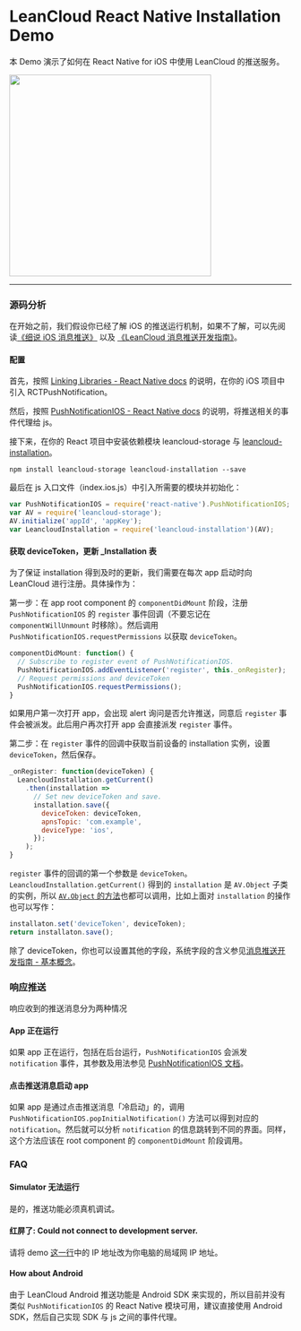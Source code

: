 LeanCloud React Native Installation Demo
====
本 Demo 演示了如何在 React Native for iOS 中使用 LeanCloud 的推送服务。

<img src="https://cloud.githubusercontent.com/assets/175227/11111088/f1dacae0-893f-11e5-88f7-8e1d17b6dad5.png" width="360" />

----
### 源码分析

在开始之前，我们假设你已经了解 iOS 的推送运行机制，如果不了解，可以先阅读[《细说 iOS 消息推送》](https://blog.leancloud.cn/1163/) 以及 [《LeanCloud 消息推送开发指南》](https://leancloud.cn/docs/push_guide.html)。

#### 配置

首先，按照 [Linking Libraries - React Native docs](https://facebook.github.io/react-native/docs/linking-libraries-ios.html#content) 的说明，在你的 iOS 项目中引入 RCTPushNotification。

然后，按照 [PushNotificationIOS - React Native docs](https://facebook.github.io/react-native/docs/pushnotificationios.html#content) 的说明，将推送相关的事件代理给 js。

接下来，在你的 React 项目中安装依赖模块 leancloud-storage 与 [leancloud-installation](https://github.com/leancloud/javascript-sdk-installation-plugin)。
```
npm install leancloud-storage leancloud-installation --save
```
最后在 js 入口文件（index.ios.js）中引入所需要的模块并初始化：
```javascript
var PushNotificationIOS = require('react-native').PushNotificationIOS;
var AV = require('leancloud-storage');
AV.initialize('appId', 'appKey');
var LeancloudInstallation = require('leancloud-installation')(AV);
```

#### 获取 deviceToken，更新 \_Installation 表

为了保证 installation 得到及时的更新，我们需要在每次 app 启动时向 LeanCloud 进行注册。具体操作为：

第一步：在 app root component 的 `componentDidMount` 阶段，注册 `PushNotificationIOS` 的 `register` 事件回调（不要忘记在 `componentWillUnmount` 时移除）。然后调用 `PushNotificationIOS.requestPermissions` 以获取 `deviceToken`。
```javascript
componentDidMount: function() {
  // Subscribe to register event of PushNotificationIOS.
  PushNotificationIOS.addEventListener('register', this._onRegister);
  // Request permissions and deviceToken
  PushNotificationIOS.requestPermissions();
}
```
如果用户第一次打开 app，会出现 alert 询问是否允许推送，同意后 `register` 事件会被派发。此后用户再次打开 app 会直接派发 `register` 事件。

第二步：在 `register` 事件的回调中获取当前设备的 installation 实例，设置 `deviceToken`，然后保存。
```javascript
_onRegister: function(deviceToken) {
  LeancloudInstallation.getCurrent()
    .then(installation =>
      // Set new deviceToken and save.
      installation.save({
        deviceToken: deviceToken,
        apnsTopic: 'com.example',
        deviceType: 'ios',
      });
    );
}
```
`register` 事件的回调的第一个参数是 `deviceToken`。`LeancloudInstallation.getCurrent()` 得到的 `installation` 是 `AV.Object` 子类的实例，所以 [`AV.Object` 的方法](https://leancloud.cn/docs/api/javascript/symbols/AV.Object.html)也都可以调用，比如上面对 `installation` 的操作也可以写作：
```javascript
installaton.set('deviceToken', deviceToken);
return installaton.save();
```
除了 deviceToken，你也可以设置其他的字段，系统字段的含义参见[消息推送开发指南 - 基本概念](https://leancloud.cn/docs/push_guide.html#Installation)。

### 响应推送
响应收到的推送消息分为两种情况

#### App 正在运行
如果 app 正在运行，包括在后台运行，`PushNotificationIOS` 会派发 `notification` 事件，其参数及用法参见 [PushNotificationIOS 文档](https://facebook.github.io/react-native/docs/pushnotificationios.html)。

#### 点击推送消息启动 app
如果 app 是通过点击推送消息「冷启动」的，调用 `PushNotificationIOS.popInitialNotification()` 方法可以得到对应的 `notification`。然后就可以分析 `notification` 的信息跳转到不同的界面。同样，这个方法应该在 root component 的 `componentDidMount` 阶段调用。

### FAQ
#### Simulator 无法运行
是的，推送功能必须真机调试。
#### 红屏了: Could not connect to development server.
请将 demo [这一行](https://github.com/leancloud/react-native-installation-demo/blob/master/ios/installationDemo/AppDelegate.m#L36)中的 IP 地址改为你电脑的局域网 IP 地址。
#### How about Android
由于 LeanCloud Android 推送功能是 Android SDK 来实现的，所以目前并没有类似 `PushNotificationIOS` 的 React Native 模块可用，建议直接使用 Android SDK，然后自己实现 SDK 与 js 之间的事件代理。
